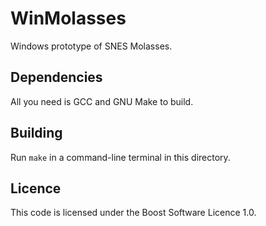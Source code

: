 # WinMolasses
Windows prototype of SNES Molasses.

## Dependencies
All you need is GCC and GNU Make to build.

## Building
Run `make` in a command-line terminal in this directory.

## Licence
This code is licensed under the Boost Software Licence 1.0.

